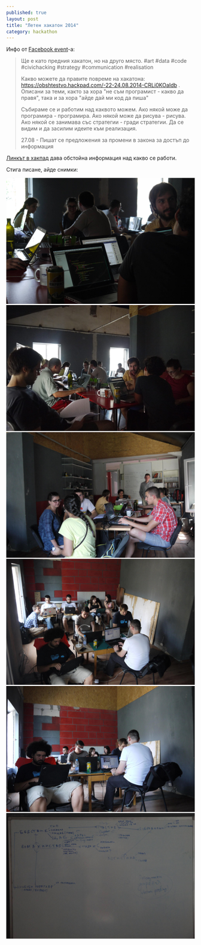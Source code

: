 ```yaml
---
published: true
layout: post
title: "Летен хакатон 2014"
category: hackathon
---
```


Инфо от [Facebook event](https://www.facebook.com/events/699862730061283/)-a:

> Ще е като предния хакатон, но на друго място. #art #data #code #civichacking #strategy #communication #realisation
>
>Какво можете да правите повреме на хакатона: https://obshtestvo.hackpad.com/-22-24.08.2014-CRLi0KOaIdb . Описани за теми, както за хора "не съм програмист - какво да правя", така и за хора "айде дай ми код да пиша"
>
>Събираме се и работим над каквото можем. Ако някой може да програмира - програмира. Ако някой може да рисува - рисува. Ако някой се занимава със стратегии - гради стратегии. Да се видим и да засилим идеите към реализация.
>
>27.08 - Пишат се предложения за промени в закона за достъп до информация

[Линкът в хакпад](https://obshtestvo.hackpad.com/-22-24.08.2014-CRLi0KOaIdb) дава обстойна информация над какво се работи.

Стига писане, айде снимки:

<a href="/media/hack-08-22/1.jpg" class="thumbnail">
    <img src="/media/hack-08-22/1.jpg">
</a>

<a href="/media/hack-08-22/2.jpg" class="thumbnail">
    <img src="/media/hack-08-22/2.jpg">
</a>

<a href="/media/hack-08-22/3.jpg" class="thumbnail">
    <img src="/media/hack-08-22/3.jpg">
</a>

<a href="/media/hack-08-22/4.jpg" class="thumbnail">
    <img src="/media/hack-08-22/4.jpg">
</a>

<a href="/media/hack-08-22/5.jpg" class="thumbnail">
    <img src="/media/hack-08-22/5.jpg">
</a>

<a href="/media/hack-08-22/board.jpg" class="thumbnail">
    <img src="/media/hack-08-22/board.jpg">
</a>